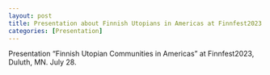 ```yaml
--- 
layout: post
title: Presentation about Finnish Utopians in Americas at Finnfest2023
categories: [Presentation]
---
```

Presentation “Finnish Utopian Communities in Americas” at Finnfest2023, Duluth, MN. July 28.
